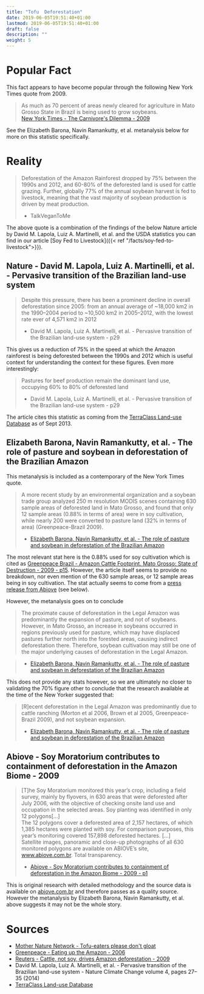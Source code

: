 ```yaml
---
title: "Tofu  Deforestation"
date: 2019-06-05T19:51:40+01:00
lastmod: 2019-06-05T19:51:40+01:00
draft: false
description: ""
weight: 5
---
```



# Popular Fact
This fact appears to have become popular through the following New York Times quote from 2009.

 > As much as 70 percent of areas newly cleared for agriculture in Mato Grosso State in Brazil is being used to grow soybeans.  
 > [New York Times - The Carnivore's Dilemma - 2009](https://www.nytimes.com/2009/10/31/opinion/31niman.html)

 See the Elizabeth Barona, Navin Ramankutty, et al. metanalysis below for more on this statistic specifically.

# Reality

> Deforestation of the Amazon Rainforest dropped by 75% between the 1990s and 2012, and 60-80% of the deforested land is used for cattle grazing.
> Further, globally 77% of the annual soybean harvest is fed to livestock, meaning that the vast majority of soybean production is driven by meat production.  
> - TalkVeganToMe

The above quote is a combination of the findings of the below Nature article by David M. Lapola, Luiz A. Martinelli, et al. and the USDA statistics you can find in our article [Soy Fed to Livestock]({{< ref "/facts/soy-fed-to-livestock">}}).

## Nature - David M. Lapola, Luiz A. Martinelli, et al. - Pervasive transition of the Brazilian land-use system

>  Despite this pressure, there has been a prominent decline in overall deforestation since 2005: from an annual average of ~18,000 km2 in the 1990–2004 period to ~10,500 km2 in 2005–2012, with the lowest rate ever of 4,571  km2 in 2012  
> - David M. Lapola, Luiz A. Martinelli, et al. - Pervasive transition of the Brazilian land-use system - p29

This gives us a reduction of 75% in the speed at which the Amazon rainforest is being deforested between the 1990s and 2012 which is useful context for understanding the context for these figures. Even more interestingly:

> Pastures for beef production remain the dominant land use, occupying 60% to 80% of deforested land  
> - David M. Lapola, Luiz A. Martinelli, et al. - Pervasive transition of the Brazilian land-use system - p29

The article cites this statistic as coming from the [TerraClass Land-use Database](http://inpe-em.ccst.inpe.br/en/papers/terraclass-amazon-land-use-database-2/) as of Sept 2013.

## Elizabeth Barona, Navin Ramankutty, et al. - The role of pasture and soybean in deforestation of the Brazilian Amazon

This metanalysis is included as a contemporary of the New York Times quote.

> A more recent study by an environmental organization and a soybean trade group analyzed 250 m resolution MODIS scenes containing 630 sample areas of deforested land in Mato Grosso, and found that only 12 sample areas (0.88% in terms of area) were in soy cultivation, while nearly 200 were converted to pasture land (32% in terms of area) (Greenpeace-Brazil 2009).
>  - [Elizabeth Barona, Navin Ramankutty, et al. - The role of pasture and soybean in deforestation of the Brazilian Amazon](https://iopscience.iop.org/article/10.1088/1748-9326/5/2/024002/meta)

The most relevant stat here is the 0.88% used for soy cultivation which is cited as [Greenpeace Brazil - Amazon Cattle Footprint. Mato Grosso: State of Destruction - 2009 - p15](https://www.greenpeace.org/usa/research/amazon-cattle-footprint-mato/). However, the article itself seems to provide no breakdown, nor even mention of the 630 sample areas, or 12 sample areas being in soy cultivation. The stat actually seems to come from a [press release from Abiove](http://www.abiove.com.br/english/sustent/bs_edicao015_abr09_us.pdf) (see below).

However, the metanalysis goes on to conclude   

> The proximate cause of deforestation in the Legal Amazon was predominantly the expansion of pasture, and not of soybeans. However, in Mato Grosso, an increase in soybeans occurred in regions previously used for pasture, which may have displaced pastures further north into the forested areas, causing indirect deforestation there. Therefore, soybean cultivation may still be one of the major underlying causes of deforestation in the Legal Amazon.  

>  - [Elizabeth Barona, Navin Ramankutty, et al. - The role of pasture and soybean in deforestation of the Brazilian Amazon](https://iopscience.iop.org/article/10.1088/1748-9326/5/2/024002/meta)

This does not provide any stats however, so we are ultimately no closer to validating the 70% figure other to conclude that the research available at the time of the New Yorker suggested that: 

> [R]ecent deforestation in the Legal Amazon was predominantly due to cattle ranching (Morton et al 2006, Brown et al 2005, Greenpeace-Brazil 2009), and not soybean expansion.  
>  - [Elizabeth Barona, Navin Ramankutty, et al. - The role of pasture and soybean in deforestation of the Brazilian Amazon](https://iopscience.iop.org/article/10.1088/1748-9326/5/2/024002/meta)

## Abiove - Soy Moratorium contributes to containment of deforestation in the Amazon Biome - 2009 
> [T]he Soy Moratorium monitored this year’s crop, including a field survey, mainly by flyovers, in 630 areas that were deforested after July 2006, with the objective of checking onsite land use and occupation in the selected areas. Soy planting was identified in only 12 polygons[...]  
> The 12 polygons cover a deforested area of 2,157 hectares, of which 1,385 hectares were planted with soy. For comparison purposes, this year’s monitoring covered 157,898 deforested hectares. [...]  
> Satellite images, panoramic and close-up photographs of all 630 monitored polygons are available on ABIOVE’s site, www.abiove.com.br. Total transparency.  
> - [Abiove - Soy Moratorium contributes to containment of deforestation in the Amazon Biome - 2009 - p1](http://www.abiove.com.br/english/sustent/bs_edicao015_abr09_us.pdf)

This is original research with detailed methodology and the source data is available on [abiove.com.br](www.abiove.com.br) and therefore passes as a quality source. However the metanalysis by Elizabeth Barona, Navin Ramankutty, et al. above suggests it may not be the whole story.

# Sources

- [Mother Nature Network - Tofu-eaters please don't gloat](https://web.archive.org/web/20091105065606/http://www.mnn.com/technology/research-innovations/blogs/tofu-eaters-please-dont-gloat) 
- [Greenpeace - Eating up the Amazon - 2006](https://www.greenpeace.org/usa/wp-content/uploads/legacy/Global/usa/report/2010/2/eating-up-the-amazon.pdf?53ea6e)
- [Reuters - Cattle, not soy, drives Amazon deforestation - 2009](https://www.reuters.com/article/idUSN14438957)
- David M. Lapola, Luiz A. Martinelli, et al. - Pervasive transition of the Brazilian land-use system - Nature Climate Change volume 4, pages 27–35 (2014)
- [TerraClass Land-use Database](http://inpe-em.ccst.inpe.br/en/papers/terraclass-amazon-land-use-database-2/)